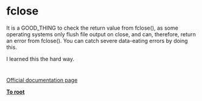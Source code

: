 # fclose





It is a GOOD_THING to check the return value from fclose(), as some operating systems only flush file output on close, and can, therefore, return an error from fclose(). You can catch severe data-eating errors by doing this. 

I learned this the hard way.

  

#

[Official documentation page](https://www.php.net/manual/en/function.fclose.php)

**[To root](/README.md)**